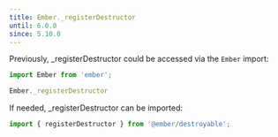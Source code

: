 ```yaml
---
title: Ember._registerDestructor
until: 6.0.0
since: 5.10.0
---
```



Previously, _registerDestructor could be accessed via the `Ember` import:
```js
import Ember from 'ember';

Ember._registerDestructor
```

 If needed, _registerDestructor can be imported:
```js
import { registerDestructor } from '@ember/destroyable';
```
